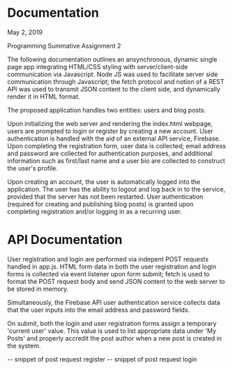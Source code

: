 # Documentation

May 2, 2019

Programming Summative Assignment 2

The following documentation outlines an ansynchronous, dynamic single page app integrating HTML/CSS styling with server/client-side communication via Javascript. Node JS was used to facilitate server side communication through Javascript; the fetch protocol and notion of a REST API was used to transmit JSON content to the client side, and dynamically render it in HTML format.

The proposed application handles two entities: users and blog posts.

Upon initializing the web server and rendering the index.html webpage, users are prompted to login or register by creating a new account. User authentication is handled with the aid of an external API service, Firebase. Upon completing the registration form, user data is collected; email address and password are collected for authentication purposes, and additional information such as first/last name and a user bio are collected to construct the user's profile. 

Upon creating an account, the user is automatically logged into the application. The user has the ability to logout and log back in to the service, provided that the server has not been restarted. User authentication (required for creating and publishing blog posts) is granted upon completing registration and/or logging in as a recurring user.

# API Documentation



User registration and login are performed via indepent POST requests handled in app.js. HTML form data in both the user registration and login forms is collected via event listener upon form submit; fetch is used to format the POST request body and send JSON content to the web server to be stored in memory.

Simultaneously, the Firebase API user authentication service collects data that the user inputs into the email address and password fields. 

On submit, both the login and user registration forms assign a temporary 'current user' value. This value is used to list appropriate data under 'My Posts' and properly accredit the post author when a new post is created in the system.

-- snippet of post request register
-- snippet of post request login
